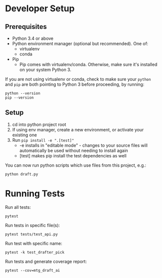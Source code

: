 # Developer Setup

## Prerequisites
* Python 3.4 or above
* Python environment manager (optional but recommended). One of:
  * virtualenv
  * conda
* Pip
  * Pip comes with virtualenv/conda. Otherwise, make sure it's installed on your system Python 3.

If you are not using virtualenv or conda, check to make sure your `python` 
and `pip` are both pointing to Python 3 before proceeding, by running:
```
python --version
pip --version
```

## Setup

1. cd into python project root
2. If using env manager, create a new environment, or activate your existing one
3. Run `pip install -e ".[test]"`
    * -e installs in "editable mode" - changes to your source files will automatically be used without needing to install again
    * [test] makes pip install the test dependencies as well

You can now run python scripts which use files from this project, e.g.:
```
python draft.py
```

# Running Tests

Run all tests:
```
pytest
```

Run tests in specific file(s):
```
pytest tests/test_api.py
```

Run test with specific name:
```
pytest -k test_drafter_pick
```

Run tests and generate coverage report:
```
pytest --cov=mtg_draft_ai
```